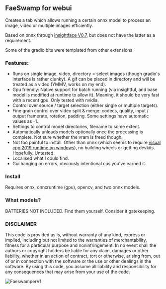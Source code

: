 ## FaeSwamp for webui

Creates a tab which allows running a certain onnx model to process an image, video or multiple images efficiently.

Based on onnx through [insightface V0.7](https://github.com/deepinsight/insightface), but does not have the latter as a requirement.

Some of the gradio bits were templated from other extensions.

### Features:

- Runs on single image, video, directory = select images (though gradio's interface is rather clunky).
  A gif can be placed in directory and will be treated as a video (YMMV, works on my end).
- Gpu friendly: Native support for batch running (via insightful, and base model is modified at runtime to allow it).
  Meaning, it should be very fast with a recent gpu. Only tested with nvidia.
- Control over source / target selection (either single or multiple targets).
- Fine grain control over video split & merge: codecs, quality, input / output framerate, rotation, padding.
  Some settings have automatic values as -1.
- Settings to control model directories, filename to some extent.
- Automatically unloads models optionally once the processing is complete. Not sure whether the vram is freed though.
- Not too painful to install: Other than onnx (which seems to require [visual cpp 2019 runtime on windows](https://onnxruntime.ai/docs/install/#requirements)), no building wheels or getting devkits. Hopefully. Untested.
- Localised what I could find.
- Gui hanging on errors, obviously intentional cus you've earned it.

### Install

Requires onnx, onnxruntime (gpu), opencv, and two onnx models.

### What models?

BATTERIES NOT INCLUDED. Find them yourself. Consider it gatekeeping.

### DISCLAIMER

This code is provided as is, without warranty of any kind, express or implied, including but not limited to the warranties of merchantability, fitness for a particular purpose and noninfringement. In no event shall the authors or copyright holders be liable for any claim, damages or other liability, whether in an action of contract, tort or otherwise, arising from, out of or in connection with the software or the use or other dealings in the software. By using this code, you assume all liability and responsibility for any consequences that may arise from your use of the code.

![FaeswamperV1](https://github.com/Symbiomatrix/faeswamp-for-webui/assets/41131377/27e94a6b-f6a9-4a83-a9fa-253a5ec5071c)
